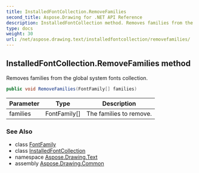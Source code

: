 ```yaml
---
title: InstalledFontCollection.RemoveFamilies
second_title: Aspose.Drawing for .NET API Reference
description: InstalledFontCollection method. Removes families from the global system fonts collection
type: docs
weight: 30
url: /net/aspose.drawing.text/installedfontcollection/removefamilies/
---
```

## InstalledFontCollection.RemoveFamilies method

Removes families from the global system fonts collection.

```csharp
public void RemoveFamilies(FontFamily[] families)
```

| Parameter | Type | Description |
| --- | --- | --- |
| families | FontFamily[] | The families to remove. |

### See Also

* class [FontFamily](../../../aspose.drawing/fontfamily/)
* class [InstalledFontCollection](../)
* namespace [Aspose.Drawing.Text](../../installedfontcollection/)
* assembly [Aspose.Drawing.Common](../../../)


